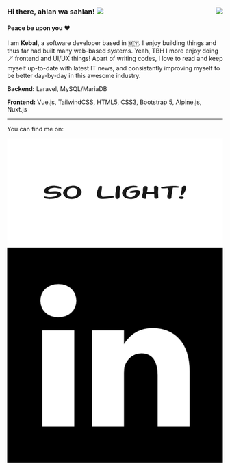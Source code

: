 ### Hi there, ahlan wa sahlan! <img src="https://github.com/miqbalhakim/miqbalhakim/blob/master/wave.gif" width="30px"> <img align="right" src="https://visitor-badge.laobi.icu/badge?page_id=miqbalhakim.miqbalhakim">

#### Peace be upon you ❤️

I am **Kebal,** a software developer based in 🇲🇾. I enjoy building things and thus far had built many web-based systems. Yeah, TBH I more enjoy doing 🪄 frontend and UI/UX things! Apart of writing codes, I love to read and keep myself up-to-date with latest IT news, and consistantly improving myself to be better day-by-day in this awesome industry. 


**Backend:** Laravel, MySQL/MariaDB

**Frontend:** Vue.js, TailwindCSS, HTML5, CSS3, Bootstrap 5, Alpine.js, Nuxt.js

<!-- **Just Learn the Basic:** Nuxt.js, Flutter 🙇🏻‍♂️ -->

<!-- Looking forward to deep learn in Flutter, and AWS 🤔 -->

___

You can find me on:

<picture>
  <source media="(prefers-color-scheme: dark)" srcset="./dark.png">
  <img alt="Text changing depending on mode. Light: 'So light!' Dark: 'So dark!'" src="./light.png">
</picture>

<picture>
  <source media="(prefers-color-scheme: dark)" srcset="./linkedin-light.png">
  <img alt="Text changing depending on mode. Light: 'So light!' Dark: 'So dark!'" src="./linkedin-dark.png">
</picture>
